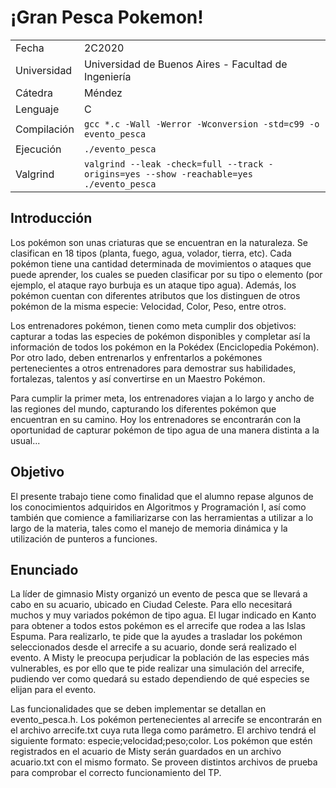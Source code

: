 # ¡Gran Pesca Pokemon!

|  | |
| ----------- | ----------- |
| Fecha | 2C2020 |
| Universidad | Universidad de Buenos Aires - Facultad de Ingeniería |
| Cátedra | Méndez |
| Lenguaje | C |
| Compilación | `gcc *.c -Wall -Werror -Wconversion -std=c99 -o evento_pesca` |
| Ejecución | `./evento_pesca` |
| Valgrind | `valgrind --leak -check=full --track -origins=yes --show -reachable=yes ./evento_pesca` | 

## Introducción

Los pokémon son unas criaturas que se encuentran en la naturaleza. Se clasifican en 18 tipos (planta, fuego, agua, volador, tierra, etc). Cada pokémon tiene una cantidad determinada de movimientos o ataques que puede aprender, los cuales se pueden clasificar por su tipo o elemento (por ejemplo, el ataque rayo burbuja es un ataque tipo agua). Además, los pokémon cuentan con diferentes atributos que los distinguen de otros pokémon de la misma especie: Velocidad, Color, Peso, entre otros.

Los entrenadores pokémon, tienen como meta cumplir dos objetivos: capturar a todas las especies de pokémon disponibles y completar así la información de todos los pokémon en la Pokédex (Enciclopedia Pokémon). Por otro lado, deben entrenarlos y enfrentarlos a pokémones pertenecientes a otros entrenadores para demostrar sus habilidades, fortalezas, talentos y así convertirse en un Maestro Pokémon.

Para cumplir la primer meta, los entrenadores viajan a lo largo y ancho de las regiones del mundo, capturando los diferentes pokémon que encuentran en su camino. Hoy los entrenadores se encontrarán con la oportunidad de capturar pokémon de tipo agua de una manera distinta a la usual...

## Objetivo

El presente trabajo tiene como finalidad que el alumno repase algunos de los conocimientos adquiridos en Algoritmos y Programación I, así como también que comience a familiarizarse con las herramientas a utilizar a lo largo de la materia, tales como el manejo de memoria dinámica y la utilización de punteros a funciones.

## Enunciado

La líder de gimnasio Misty organizó un evento de pesca que se llevará a cabo en su acuario, ubicado en Ciudad Celeste. Para ello necesitará muchos y muy variados pokémon de tipo agua. El lugar indicado en Kanto para obtener a todos estos pokémon es el arrecife que rodea a las Islas Espuma. Para realizarlo, te pide que la ayudes a trasladar los pokémon seleccionados desde el arrecife a su acuario, donde será realizado el evento. A Misty le preocupa perjudicar la población de las especies más vulnerables, es por ello que te pide realizar una simulación del arrecife, pudiendo ver como quedará su estado dependiendo de qué especies se elijan para el evento.

Las funcionalidades que se deben implementar se detallan en evento_pesca.h. Los pokémon pertenecientes al arrecife se encontrarán en el archivo arrecife.txt cuya ruta llega como parámetro. El archivo tendrá el siguiente formato: especie;velocidad;peso;color. Los pokémon que estén registrados en el acuario de Misty serán guardados en un archivo acuario.txt con el mismo formato. Se proveen distintos archivos de prueba para comprobar el correcto funcionamiento del TP.


